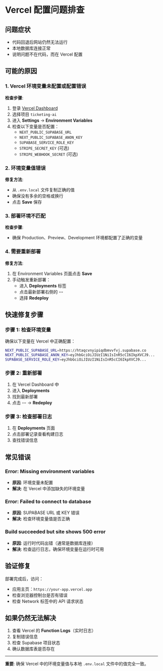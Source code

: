 # Vercel 配置问题排查

## 问题症状
- 代码回退后网站仍然无法运行
- 本地数据库连接正常
- 说明问题不在代码，而在 Vercel 配置

## 可能的原因

### 1. Vercel 环境变量未配置或配置错误

**检查步骤**:
1. 登录 [Vercel Dashboard](https://vercel.com/dashboard)
2. 选择项目 `ticketing-ai`
3. 进入 **Settings** → **Environment Variables**
4. 检查以下变量是否配置：
   - `NEXT_PUBLIC_SUPABASE_URL`
   - `NEXT_PUBLIC_SUPABASE_ANON_KEY`
   - `SUPABASE_SERVICE_ROLE_KEY`
   - `STRIPE_SECRET_KEY` (可选)
   - `STRIPE_WEBHOOK_SECRET` (可选)

### 2. 环境变量值错误

**修复方法**:
- 从 `.env.local` 文件复制正确的值
- 确保没有多余的空格或换行
- 点击 **Save** 保存

### 3. 部署环境不匹配

**检查步骤**:
- 确保 Production、Preview、Development 环境都配置了正确的变量

### 4. 需要重新部署

**修复方法**:
1. 在 Environment Variables 页面点击 **Save**
2. 手动触发重新部署：
   - 进入 **Deployments** 标签
   - 点击最新部署右侧的 **⋯**
   - 选择 **Redeploy**

## 快速修复步骤

### 步骤 1: 检查环境变量

确保以下变量在 Vercel 中正确配置：

```bash
NEXT_PUBLIC_SUPABASE_URL=https://htaqcvnyipiqdbmvvfvj.supabase.co
NEXT_PUBLIC_SUPABASE_ANON_KEY=eyJhbGciOiJIUzI1NiIsInR5cCI6IkpXVCJ9...
SUPABASE_SERVICE_ROLE_KEY=eyJhbGciOiJIUzI1NiIsInR5cCI6IkpXVCJ9...
```

### 步骤 2: 重新部署

1. 在 Vercel Dashboard 中
2. 进入 **Deployments**
3. 找到最新部署
4. 点击 **⋯** → **Redeploy**

### 步骤 3: 检查部署日志

1. 在 **Deployments** 页面
2. 点击部署记录查看构建日志
3. 查找错误信息

## 常见错误

### Error: Missing environment variables
- **原因**: 环境变量未配置
- **解决**: 在 Vercel 中添加缺失的环境变量

### Error: Failed to connect to database
- **原因**: SUPABASE URL 或 KEY 错误
- **解决**: 检查环境变量值是否正确

### Build succeeded but site shows 500 error
- **原因**: 运行时代码出错（通常是数据库连接）
- **解决**: 检查运行日志，确保环境变量在运行时可用

## 验证修复

部署完成后，访问：
- 应用主页：`https://your-app.vercel.app`
- 检查浏览器控制台是否有错误
- 检查 Network 标签中的 API 请求状态

## 如果仍然无法解决

1. 查看 Vercel 的 **Function Logs**（实时日志）
2. 复制错误信息
3. 检查 Supabase 项目状态
4. 确认数据库表是否存在

---

**重要**: 确保 Vercel 中的环境变量值与本地 `.env.local` 文件中的值完全一致。
